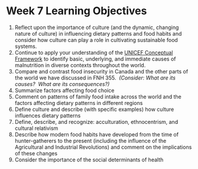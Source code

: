 # Week 7 Learning Objectives
1. Reflect upon the importance of culture (and the dynamic, changing nature of culture) in influencing dietary patterns and food habits and consider how culture can play a role in cultivating sustainable food systems.
2. Continue to apply your understanding of the [UNICEF Conceptual Framework](https://canvas.ubc.ca/courses/131067/pages/reading-2-unicef-conceptual-framework "Reading 2: UNICEF Conceptual Framework") to identify basic, underlying, and immediate causes of malnutrition in diverse contexts throughout the world.
3. Compare and contrast food insecurity in Canada and the other parts of the world we have discussed in FNH 355.  _(Consider: What are its causes?  What are its consequences?)_
4. Summarize factors affecting food choice
5. Comment on patterns of family food intake across the world and the factors affecting dietary patterns in different regions
6. Define culture and describe (with specific examples) how culture influences dietary patterns
7. Define, describe, and recognize: acculturation, ethnocentrism, and cultural relativism
8. Describe how modern food habits have developed from the time of hunter-gatherers to the present (including the influence of the Agricultural and Industrial Revolutions) and comment on the implications of these changes
9. Consider the importance of the social determinants of health